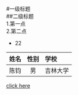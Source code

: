 #一级标题  
##二级标题  
1.第一点  
2.第二点  
- 22  

|姓名|性别|学校|  
-:|:-:|:-  
|陈钧|男|吉林大学|  

[click here](README.md)  
